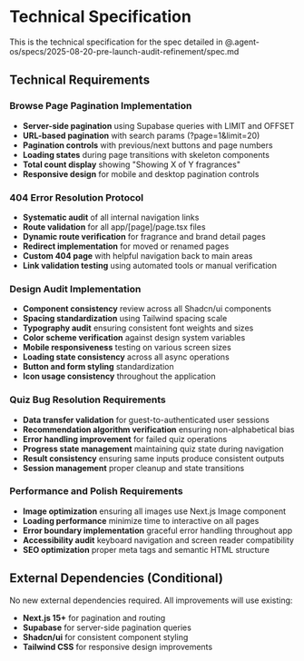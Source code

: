 # Technical Specification

This is the technical specification for the spec detailed in @.agent-os/specs/2025-08-20-pre-launch-audit-refinement/spec.md

## Technical Requirements

### Browse Page Pagination Implementation
- **Server-side pagination** using Supabase queries with LIMIT and OFFSET
- **URL-based pagination** with search params (?page=1&limit=20)
- **Pagination controls** with previous/next buttons and page numbers
- **Loading states** during page transitions with skeleton components
- **Total count display** showing "Showing X of Y fragrances"
- **Responsive design** for mobile and desktop pagination controls

### 404 Error Resolution Protocol
- **Systematic audit** of all internal navigation links
- **Route validation** for all app/[page]/page.tsx files
- **Dynamic route verification** for fragrance and brand detail pages
- **Redirect implementation** for moved or renamed pages
- **Custom 404 page** with helpful navigation back to main areas
- **Link validation testing** using automated tools or manual verification

### Design Audit Implementation
- **Component consistency** review across all Shadcn/ui components
- **Spacing standardization** using Tailwind spacing scale
- **Typography audit** ensuring consistent font weights and sizes
- **Color scheme verification** against design system variables
- **Mobile responsiveness** testing on various screen sizes
- **Loading state consistency** across all async operations
- **Button and form styling** standardization
- **Icon usage consistency** throughout the application

### Quiz Bug Resolution Requirements
- **Data transfer validation** for guest-to-authenticated user sessions
- **Recommendation algorithm verification** ensuring non-alphabetical bias
- **Error handling improvement** for failed quiz operations
- **Progress state management** maintaining quiz state during navigation
- **Result consistency** ensuring same inputs produce consistent outputs
- **Session management** proper cleanup and state transitions

### Performance and Polish Requirements
- **Image optimization** ensuring all images use Next.js Image component
- **Loading performance** minimize time to interactive on all pages
- **Error boundary implementation** graceful error handling throughout app
- **Accessibility audit** keyboard navigation and screen reader compatibility
- **SEO optimization** proper meta tags and semantic HTML structure

## External Dependencies (Conditional)

No new external dependencies required. All improvements will use existing:
- **Next.js 15+** for pagination and routing
- **Supabase** for server-side pagination queries
- **Shadcn/ui** for consistent component styling
- **Tailwind CSS** for responsive design improvements
